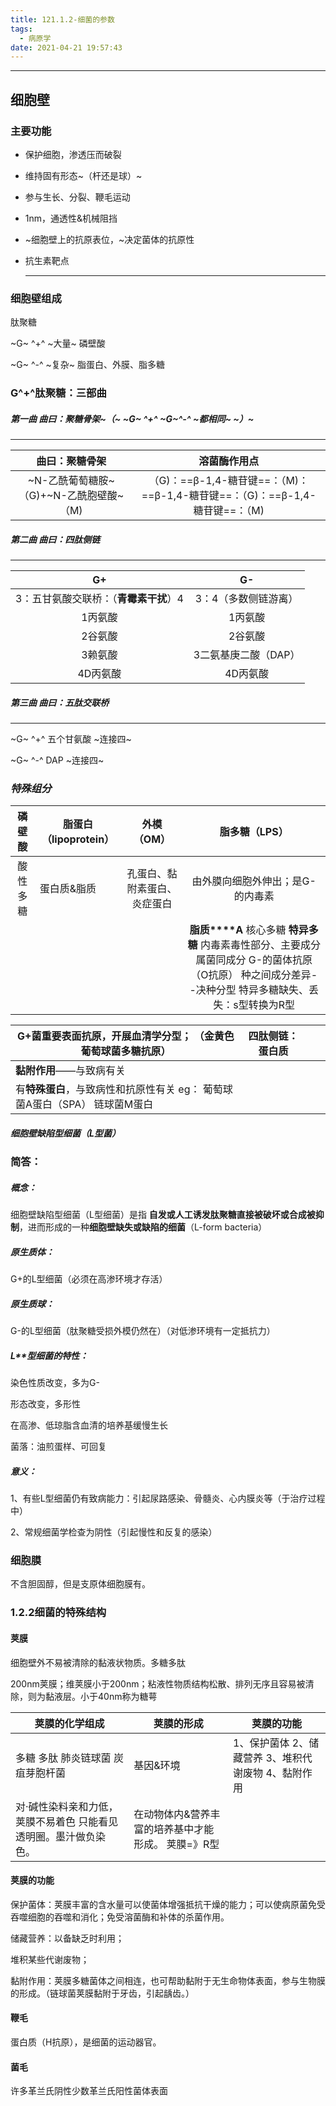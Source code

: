 ```yaml
---
title: 121.1.2-细菌的参数
tags:
  - 病原学
date: 2021-04-21 19:57:43
---
```






---
## 细胞壁

### 主要功能

+ 保护细胞，渗透压而破裂

+ 维持固有形态~（杆还是球）~

+ 参与生长、分裂、鞭毛运动

+ 1nm，通透性&机械阻挡

+ ~细胞壁上的抗原表位，~决定菌体的抗原性

+ 抗生素靶点        

  ---------

  

### 细胞壁组成

肽聚糖

~G~ ^+^ ~大量~ 磷壁酸

~G~ ^-^ ~复杂~ 脂蛋白、外膜、脂多糖



### G^+^肽聚糖：三部曲

##### 第一曲  曲曰：聚糖骨架~（~ ~G~ ^+^ ~G~^-^ ~都相同~ ~）~

------

|             曲曰：聚糖骨架              |                       **溶菌酶作用点**                       |
| :-------------------------------------: | :----------------------------------------------------------: |
| ~N-乙酰葡萄糖胺~（G)+~N-乙酰胞壁酸~（M) | （G)：==β-1,4-糖苷键==：（M)：==β-1,4-糖苷键==：（G)：==β-1,4-糖苷键==：（M) |

##### 第二曲 曲曰：四肽侧链

--------

|                   G+                   |          G-          |
| :------------------------------------: | :------------------: |
| 3：五甘氨酸交联桥：（**青霉素干扰**）4 | 3：4（多数侧链游离） |
|                1丙氨酸                 |       1丙氨酸        |
|                2谷氨酸                 |       2谷氨酸        |
|                3赖氨酸                 | 3二氨基庚二酸（DAP） |
|                4D丙氨酸                |       4D丙氨酸       |

##### 第三曲 曲曰：五肽交联桥

--------

~G~ ^+^ 五个甘氨酸 ~连接四~

~G~ ^-^  DAP ~连接四~



### *特殊组分*

|  磷壁酸  | 脂蛋白（lipoprotein） |          外模（OM）          |                        脂多糖（LPS）                         |
| :------: | --------------------- | :--------------------------: | :----------------------------------------------------------: |
| 酸性多糖 | 蛋白质&脂质           | 孔蛋白、黏附素蛋白、炎症蛋白 |               由外膜向细胞外伸出；是G-的内毒素               |
|          |                       |                              | **脂质****A**                核心多糖                 **特异多糖**                      内毒素毒性部分、主要成分            属菌同成分            G-的菌体抗原（O抗原）                                            种之间成分差异--决种分型                                            特异多糖缺失、丢失：s型转换为R型 |

 

 

| G+菌重要**表面抗原，开展血清学分型；**  （金黄色葡萄球菌多糖抗原） | 四肽侧链：蛋白质 |      |      |
| ------------------------------------------------------------ | ---------------- | ---- | ---- |
| **黏附作用**——与致病有关                                     |                  |      |      |
| 有**特殊蛋白**，与致病性和抗原性有关  eg：  葡萄球菌A蛋白（SPA）  链球菌M蛋白 |                  |      |      |

##### *细胞壁缺陷型细菌（**L**型菌）*

### 简答：

#####   *概念：*

细胞壁缺陷型细菌（L型细菌）是指 **自发或人工诱发肽聚糖直接被破坏或合成被抑制**，进而形成的一种**细胞壁缺失或缺陷的细菌**（L-form bacteria）

#####   *原生质体：*

G+的L型细菌（必须在高渗环境才存活）

#####   *原生质球：*

G-的L型细菌（肽聚糖受损外模仍然在）（对低渗环境有一定抵抗力）

#####   *L**型细菌的特性：*

染色性质改变，多为G-

形态改变，多形性

在高渗、低琼脂含血清的培养基缓慢生长

菌落：油煎蛋样、可回复

#####   *意义：*

1、有些L型细菌仍有致病能力：引起尿路感染、骨髓炎、心内膜炎等（于治疗过程中）

2、常规细菌学检查为阴性（引起慢性和反复的感染）

### 细胞膜

不含胆固醇，但是支原体细胞膜有。

### 1.2.2细菌的特殊结构

#### 荚膜

细胞壁外不易被清除的黏液状物质。多糖多肽

200nm荚膜；维荚膜小于200nm；粘液性物质结构松散、排列无序且容易被清除，则为黏液层。小于40nm称为糖萼

| 荚膜的化学组成                                               | 荚膜的形成                                          | 荚膜的功能                                             |
| ------------------------------------------------------------ | --------------------------------------------------- | ------------------------------------------------------ |
| 多糖            多肽                  肺炎链球菌            炭疽芽胞杆菌 | 基因&环境                                           | 1、保护菌体  2、储藏营养  3、堆积代谢废物  4、黏附作用 |
| 对·碱性染料亲和力低，荚膜不易着色  只能看见透明圈。墨汁做负染色。 | 在动物体内&营养丰富的培养基中才能形成。  荚膜=》R型 |                                                        |

#### 荚膜的功能

保护菌体：荚膜丰富的含水量可以使菌体增强抵抗干燥的能力；可以使病原菌免受吞噬细胞的吞噬和消化；免受溶菌酶和补体的杀菌作用。

储藏营养：以备缺乏时利用；

堆积某些代谢废物；

黏附作用：荚膜多糖菌体之间相连，也可帮助黏附于无生命物体表面，参与生物膜的形成。（链球菌荚膜黏附于牙齿，引起龋齿。）

#### 鞭毛

蛋白质（H抗原），是细菌的运动器官。

#### 菌毛

许多革兰氏阴性少数革兰氏阳性菌体表面